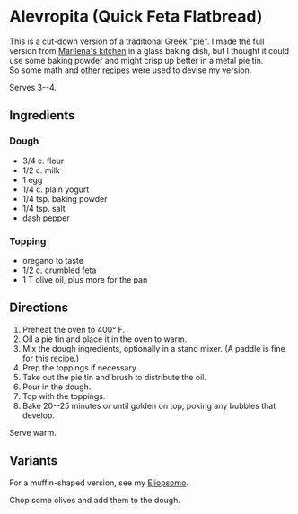 [KitchenAid]: ../indices/kitchenAid.html
[quick]: ../indices/quick.html

# Alevropita (Quick Feta Flatbread)

This is a cut-down version of a traditional Greek "pie".  I made the full version from [Marilena's kitchen](https://marilenaskitchen.com/feta-cheese-flat-bread/)
in a glass baking dish, but I thought it could use some baking powder and might crisp up better in a metal pie tin.  
So some math and [other](https://www.kalofagas.ca/2024/03/17/alevropita/) [recipes](https://30daysofgreekfood.com/mediterranean-greek-flour-pie/) were used to devise my version.

Serves 3--4.

## Ingredients

### Dough

* 3/4 c. flour
* 1/2 c. milk
* 1 egg
* 1/4 c. plain yogurt
* 1/4 tsp. baking powder
* 1/4 tsp. salt
* dash pepper

### Topping

* oregano to taste
* 1/2 c. crumbled feta 
* 1 T olive oil, plus more for the pan

## Directions

1. Preheat the oven to 400° F.
2. Oil a pie tin and place it in the oven to warm.
3. Mix the dough ingredients, optionally in a stand mixer.  (A paddle is fine for this recipe.) 
4. Prep the toppings if necessary.
5. Take out the pie tin and brush to distribute the oil.
6. Pour in the dough.
7. Top with the toppings.
8. Bake 20--25 minutes or until golden on top, poking any bubbles that develop.

Serve warm.

## Variants

For a muffin-shaped version, see my [Eliopsomo](../bread/eliopsomo.md).

Chop some olives and add them to the dough.
